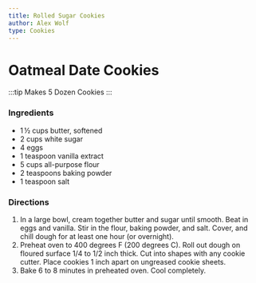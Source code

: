 ```yaml
---
title: Rolled Sugar Cookies
author: Alex Wolf
type: Cookies
---
```


# Oatmeal Date Cookies

:::tip
Makes 5 Dozen Cookies
:::

### Ingredients

* 1 ½ cups butter, softened
* 2 cups white sugar
* 4 eggs
* 1 teaspoon vanilla extract
* 5 cups all-purpose flour
* 2 teaspoons baking powder
* 1 teaspoon salt

### Directions

1. In a large bowl, cream together butter and sugar until smooth. Beat in eggs and vanilla. Stir in the flour, baking powder, and salt. Cover, and chill dough for at least one hour (or overnight).
1. Preheat oven to 400 degrees F (200 degrees C). Roll out dough on floured surface 1/4 to 1/2 inch thick. Cut into shapes with any cookie cutter. Place cookies 1 inch apart on ungreased cookie sheets.
1. Bake 6 to 8 minutes in preheated oven. Cool completely.
